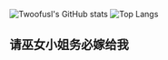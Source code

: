 <!--
- 隐藏一些统计信息（加在用户名后）：&hide=stars,commits,prs,issues,contribs
- 私人项目提交数：&count_private=true
- 显示图标：&show_icons=true
- 自定义主题：&theme=vision-friendly-dark
-->

![Twoofusl's GitHub stats](https://github-readme-stats.vercel.app/api?username=twoofusl&count_private=true&show_icons=true&theme=great-gatsby)
![Top Langs](https://github-readme-stats.vercel.app/api/top-langs/?username=twoofusl&layout=compact)

<!--
 - 热门语言
[![Top Langs](https://github-readme-stats.vercel.app/api/top-langs/?username=Twoofusl&layout=compact)](https://github.com/anuraghazra/github-readme-stats)
-->
## 请巫女小姐务必嫁给我
